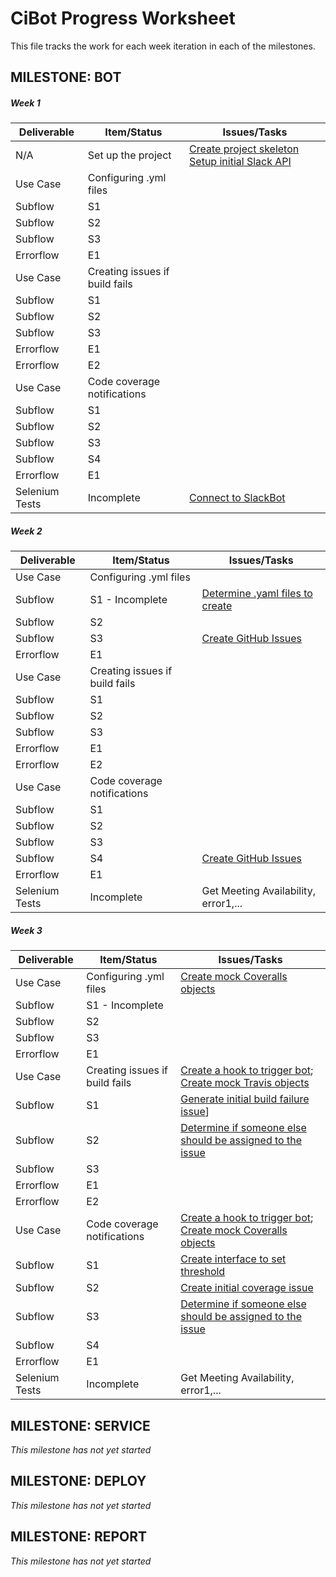 # CiBot Progress Worksheet

This file tracks the work for each week iteration in each of the milestones.

## MILESTONE: BOT

##### Week 1

| Deliverable   | Item/Status   |  Issues/Tasks
| ------------- | ------------  |  ------------
| N/A           | Set up the project | [Create project skeleton](https://www.pivotaltracker.com/story/show/151828848) [Setup initial Slack API](https://www.pivotaltracker.com/story/show/151828838)
| Use Case      | Configuring .yml files         | &nbsp;
| Subflow      | S1             |  &nbsp;
| Subflow      | S2             |  &nbsp;
| Subflow      | S3             |  &nbsp;
| Errorflow    | E1             |  &nbsp;
| Use Case      | Creating issues if build fails         | &nbsp;
| Subflow      | S1             |  &nbsp;
| Subflow      | S2             |  &nbsp;
| Subflow      | S3             |  &nbsp;
| Errorflow    | E1             |  &nbsp;
| Errorflow    | E2             |  &nbsp;
| Use Case      | Code coverage notifications        | &nbsp;
| Subflow      | S1             |  &nbsp;
| Subflow      | S2             |  &nbsp;
| Subflow      | S3             |  &nbsp;
| Subflow      | S4             |  &nbsp;
| Errorflow    | E1             |  &nbsp;
| Selenium Tests| Incomplete    | [Connect to SlackBot](https://www.pivotaltracker.com/story/show/151828818)

##### Week 2

| Deliverable   | Item/Status   |  Issues/Tasks
| ------------- | ------------  |  ------------
| Use Case      | Configuring .yml files         | &nbsp;
| Subflow      | S1 - Incomplete |  [Determine .yaml files to create](https://www.pivotaltracker.com/story/show/151842516)
| Subflow      | S2             |  &nbsp;
| Subflow      | S3             |  [Create GitHub Issues](https://www.pivotaltracker.com/story/show/151858807)
| Errorflow    | E1             |  &nbsp;
| Use Case      | Creating issues if build fails         | &nbsp;
| Subflow      | S1             |  &nbsp;
| Subflow      | S2             |  &nbsp;
| Subflow      | S3             |  &nbsp;
| Errorflow    | E1             |  &nbsp;
| Errorflow    | E2             |  &nbsp;
| Use Case      | Code coverage notifications        | &nbsp;
| Subflow      | S1             |  &nbsp;
| Subflow      | S2             |  &nbsp;
| Subflow      | S3             |  &nbsp;
| Subflow      | S4             |  [Create GitHub Issues](https://www.pivotaltracker.com/story/show/151858807)
| Errorflow    | E1             |  &nbsp;
| Selenium Tests| Incomplete    | Get Meeting Availability, error1,...

##### Week 3

| Deliverable   | Item/Status   |  Issues/Tasks
| ------------- | ------------  |  ------------
| Use Case      | Configuring .yml files         | [Create mock Coveralls objects](https://www.pivotaltracker.com/story/show/152128355)
| Subflow      | S1 - Incomplete |  &nbsp;
| Subflow      | S2             |  &nbsp;
| Subflow      | S3             |  &nbsp;
| Errorflow    | E1             |  &nbsp;
| Use Case      | Creating issues if build fails         | [Create a hook to trigger bot](https://www.pivotaltracker.com/story/show/151857866); [Create mock Travis objects](https://www.pivotaltracker.com/story/show/152128342)
| Subflow      | S1             |  [Generate initial build failure issue](https://www.pivotaltracker.com/story/show/151858691)]
| Subflow      | S2             |  [Determine if someone else should be assigned to the issue](https://www.pivotaltracker.com/story/show/151858774)
| Subflow      | S3             |  &nbsp;
| Errorflow    | E1             |  &nbsp;
| Errorflow    | E2             |  &nbsp;
| Use Case      | Code coverage notifications        | [Create a hook to trigger bot](https://www.pivotaltracker.com/story/show/151866344); [Create mock Coveralls objects](https://www.pivotaltracker.com/story/show/152128347)
| Subflow      | S1             |  [Create interface to set threshold](https://www.pivotaltracker.com/story/show/151866425)
| Subflow      | S2             |  [Create initial coverage issue](https://www.pivotaltracker.com/story/show/151866365)
| Subflow      | S3             |  [Determine if someone else should be assigned to the issue](https://www.pivotaltracker.com/story/show/151866367)
| Subflow      | S4             |  &nbsp;
| Errorflow    | E1             |  &nbsp;
| Selenium Tests| Incomplete    | Get Meeting Availability, error1,...

## MILESTONE: SERVICE

*This milestone has not yet started*

## MILESTONE: DEPLOY

*This milestone has not yet started*

## MILESTONE: REPORT

*This milestone has not yet started*
